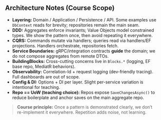 ## Architecture Notes (Course Scope)

- **Layering:** Domain / Application / Persistence / API. Some examples use `DbContext` reads for brevity; repositories remain the main seam.
- **DDD:** Aggregates enforce invariants; Value Objects model constrained types. We show the pattern once, then avoid repeating it everywhere.
- **CQRS:** Commands mutate via handlers; queries read via handlers/EF projections. Handlers orchestrate, repositories fetch.
- **Service Boundaries:** gRPC/integration contracts **guide** the domain; we do not compose aggregates from remote DTOs.
- **BuildingBlocks:** Cross-cutting concerns live in `Blocks.*` (logging, EF base repo, MediatR behaviors).
- **Observability:** Correlation-Id + request logging (dev-friendly tracing). Full dashboards are out of scope.
- **Config & DI:** Options + DI per layer. Slight per-service variation is intentional for teaching.
- **Repo == UoW (teaching choice):** Repos expose `SaveChangesAsync()` to reduce boilerplate and anchor saves on the main aggregate repo.

> **Course principle:** Once a pattern is demonstrated clearly, we don’t re-implement it everywhere. Repetition adds noise, not learning.
